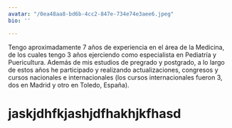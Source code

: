 ```yaml
---
avatar: "/0ea48aa8-bd6b-4cc2-847e-734e74e3aee6.jpeg"
bio: ''

---
```

Tengo aproximadamente 7 años de experiencia en el área de la Medicina, de los cuales tengo 3 años ejerciendo como especialista en Pediatría y Puericultura. Además de mis estudios de pregrado y postgrado, a lo largo de estos años he participado y realizando actualizaciones, congresos y cursos nacionales e internacionales (los cursos internacionales fueron 3, dos en Madrid y otro en Toledo, España).

# jaskjdhfkjashjdfhakhjkfhasd